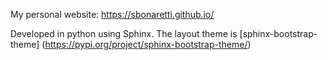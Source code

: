 My personal website: https://sbonaretti.github.io/   

Developed in python using Sphinx. The layout theme is [sphinx-bootstrap-theme] (https://pypi.org/project/sphinx-bootstrap-theme/)
